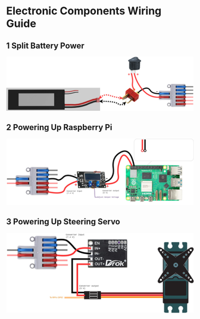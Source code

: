 # Electronic Components Wiring Guide

## 1 Split Battery Power
![battery-switch-splitter](/_DOCS/assemble/electric/images/battery-switch-splitter.jpg)

## 2 Powering Up Raspberry Pi
![splitter-buck-rpi](/_DOCS/assemble/electric/images/splitter-buck-rpi5.jpg)

## 3 Powering Up Steering Servo
![splitter-buck-servo](/_DOCS/assemble/electric/images/splitter-buck-servo.jpg)
